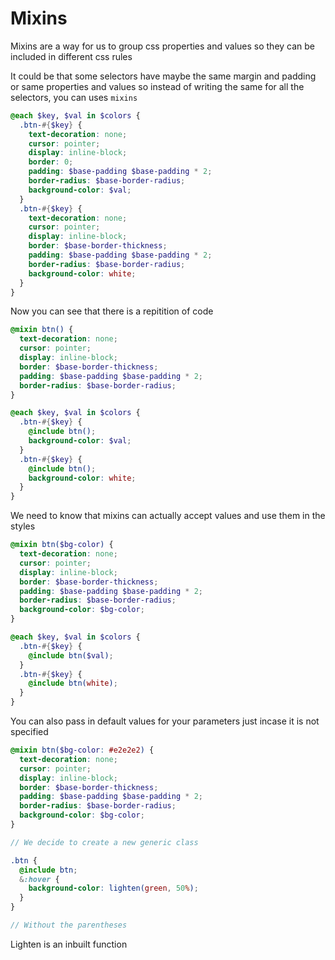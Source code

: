 <!-- @format -->

# Mixins

Mixins are a way for us to group css properties and values so they can be included in different css rules

It could be that some selectors have maybe the same margin and padding or same properties and values so instead of writing the same for all the selectors, you can uses `mixins`

```scss
@each $key, $val in $colors {
  .btn-#{$key} {
    text-decoration: none;
    cursor: pointer;
    display: inline-block;
    border: 0;
    padding: $base-padding $base-padding * 2;
    border-radius: $base-border-radius;
    background-color: $val;
  }
  .btn-#{$key} {
    text-decoration: none;
    cursor: pointer;
    display: inline-block;
    border: $base-border-thickness;
    padding: $base-padding $base-padding * 2;
    border-radius: $base-border-radius;
    background-color: white;
  }
}
```

Now you can see that there is a repitition of code

```scss
@mixin btn() {
  text-decoration: none;
  cursor: pointer;
  display: inline-block;
  border: $base-border-thickness;
  padding: $base-padding $base-padding * 2;
  border-radius: $base-border-radius;
}
```

```scss
@each $key, $val in $colors {
  .btn-#{$key} {
    @include btn();
    background-color: $val;
  }
  .btn-#{$key} {
    @include btn();
    background-color: white;
  }
}
```

We need to know that mixins can actually accept values and use them in the styles

```scss
@mixin btn($bg-color) {
  text-decoration: none;
  cursor: pointer;
  display: inline-block;
  border: $base-border-thickness;
  padding: $base-padding $base-padding * 2;
  border-radius: $base-border-radius;
  background-color: $bg-color;
}
```

```scss
@each $key, $val in $colors {
  .btn-#{$key} {
    @include btn($val);
  }
  .btn-#{$key} {
    @include btn(white);
  }
}
```

You can also pass in default values for your parameters just incase it is not specified

```scss
@mixin btn($bg-color: #e2e2e2) {
  text-decoration: none;
  cursor: pointer;
  display: inline-block;
  border: $base-border-thickness;
  padding: $base-padding $base-padding * 2;
  border-radius: $base-border-radius;
  background-color: $bg-color;
}

// We decide to create a new generic class

.btn {
  @include btn;
  &:hover {
    background-color: lighten(green, 50%);
  }
}

// Without the parentheses
```

Lighten is an inbuilt function
